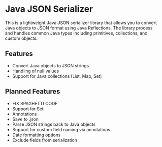 # Java JSON Serializer
This is a lightweight Java JSON serializer library that allows you to convert Java objects to JSON format using Java Reflections. The library process and handles common Java types including primitives, collections, and custom objects.

## Features
* Convert Java objects to JSON strings
* Handling of null values
* Support for Java collections (List, Map, Set)

## Planned Features
* FIX SPAGHETTI CODE
* ~~Support for Set~~
* Annotations
* Save to .json
* Parse JSON strings back to Java objects
* Support for custom field naming via annotations
* Date formatting options
* Exclude fields from serialization